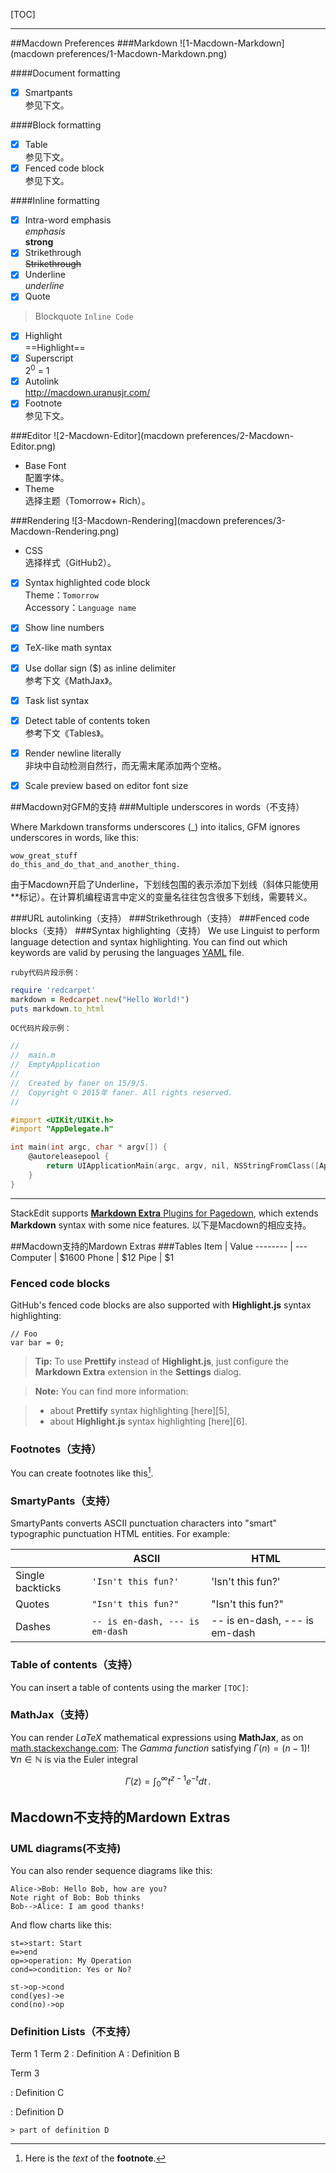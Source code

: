 
[TOC]

------

##Macdown Preferences
###Markdown
![1-Macdown-Markdown](macdown preferences/1-Macdown-Markdown.png)

####Document formatting
- [x] Smartpants  
参见下文。

####Block formatting
+ [x] Table  
参见下文。
+ [x] Fenced code block  
参见下文。

####Inline formatting
* [x] Intra-word emphasis  
*emphasis*  
**strong**
* [x] Strikethrough  
~~Strikethrough~~
* [x] Underline  
_underline_
* [x] Quote 
 > Blockquote
`Inline Code`

* [x] Highlight  
==Highlight==
* [x] Superscript  
 2<sup>0</sup> = 1
* [x] Autolink  
http://macdown.uranusjr.com/
* [x] Footnote  
参见下文。

###Editor
![2-Macdown-Editor](macdown preferences/2-Macdown-Editor.png)

- Base Font  
配置字体。
- Theme  
选择主题（Tomorrow+ Rich）。

###Rendering
![3-Macdown-Rendering](macdown preferences/3-Macdown-Rendering.png)

- CSS  
选择样式（GitHub2）。

- [x] Syntax highlighted code block  
Theme：`Tomorrow`  
Accessory：`Language name`  
 - [x] Show line numbers

- [x] TeX-like math syntax 
 - [x] Use dollar sign ($) as inline delimiter  
 参考下文《MathJax》。

- [x] Task list syntax 

- [x] Detect table of contents token  
 参考下文《Tables》。
- [x] Render newline literally  
非块中自动检测自然行，而无需末尾添加两个空格。
- [x] Scale preview based on editor font size


##Macdown对GFM的支持
###Multiple underscores in words（不支持）

Where Markdown transforms underscores (_) into italics, GFM ignores underscores in words, like this:

    wow_great_stuff
    do_this_and_do_that_and_another_thing.

由于Macdown开启了Underline，下划线包围的表示添加下划线（斜体只能使用**标记）。在计算机编程语言中定义的变量名往往包含很多下划线，需要转义。


###URL autolinking（支持）
###Strikethrough（支持）
###Fenced code blocks（支持）
###Syntax highlighting（支持）
We use Linguist to perform language detection and syntax highlighting. You can find out which keywords are valid by perusing the languages [YAML](https://github.com/github/linguist/blob/master/lib/linguist/languages.yml) file.

`ruby代码片段示例：`

```ruby
require 'redcarpet'
markdown = Redcarpet.new("Hello World!")
puts markdown.to_html
```

`OC代码片段示例：`

```Objective-C++
//
//  main.m
//  EmptyApplication
//
//  Created by faner on 15/9/5.
//  Copyright © 2015年 faner. All rights reserved.
//

#import <UIKit/UIKit.h>
#import "AppDelegate.h"

int main(int argc, char * argv[]) {
    @autoreleasepool {
        return UIApplicationMain(argc, argv, nil, NSStringFromClass([AppDelegate class]));
    }
}
```

------
StackEdit supports [**Markdown Extra** Plugins for Pagedown](https://github.com/jmcmanus/pagedown-extra), which extends **Markdown** syntax with some nice features.
以下是Macdown的相应支持。

##Macdown支持的Mardown Extras
###Tables
Item     | Value
-------- | ---
Computer | $1600
Phone    | $12
Pipe     | $1

### Fenced code blocks

GitHub's fenced code blocks are also supported with **Highlight.js** syntax highlighting:

```
// Foo
var bar = 0;
```

> **Tip:** To use **Prettify** instead of **Highlight.js**, just configure the **Markdown Extra** extension in the <i class="icon-cog"></i> **Settings** dialog.

> **Note:** You can find more information:

> - about **Prettify** syntax highlighting [here][5],
> - about **Highlight.js** syntax highlighting [here][6].

### Footnotes（支持）

You can create footnotes like this[^footnote].

  [^footnote]: Here is the *text* of the **footnote**.

### SmartyPants（支持）

SmartyPants converts ASCII punctuation characters into "smart" typographic punctuation HTML entities. For example:

|                  | ASCII                        | HTML              |
 ----------------- | ---------------------------- | ------------------
| Single backticks | `'Isn't this fun?'`            | 'Isn't this fun?' |
| Quotes           | `"Isn't this fun?"`            | "Isn't this fun?" |
| Dashes           | `-- is en-dash, --- is em-dash` | -- is en-dash, --- is em-dash |


### Table of contents（支持）

You can insert a table of contents using the marker `[TOC]`:

### MathJax（支持）

You can render *LaTeX* mathematical expressions using **MathJax**, as on [math.stackexchange.com][1]:
The *Gamma function* satisfying $\Gamma(n) = (n-1)!\quad\forall n\in\mathbb N$ is via the Euler integral

$$
\Gamma(z) = \int_0^\infty t^{z-1}e^{-t}dt\,.
$$

Macdown不支持的Mardown Extras
----
### UML diagrams(不支持)

You can also render sequence diagrams like this:

```sequence
Alice->Bob: Hello Bob, how are you?
Note right of Bob: Bob thinks
Bob-->Alice: I am good thanks!
```

And flow charts like this:

```flow
st=>start: Start
e=>end
op=>operation: My Operation
cond=>condition: Yes or No?

st->op->cond
cond(yes)->e
cond(no)->op
``` 

### Definition Lists（不支持）
Term 1
Term 2
:   Definition A
:   Definition B

Term 3

:   Definition C

:   Definition D

	> part of definition D

[1]: https://code.google.com/p/google-code-prettify/
[2]: http://highlightjs.org/

[^stackedit]:here is the footprint
